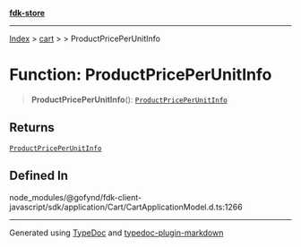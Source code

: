 [**fdk-store**](../../../README.md)
***

[Index](../../../API.md) > [cart](../../README.md) > [<internal>](../README.md) > ProductPricePerUnitInfo

# Function: ProductPricePerUnitInfo

> **ProductPricePerUnitInfo**(): [`ProductPricePerUnitInfo`](../type-aliases/type-alias.ProductPricePerUnitInfo.md)

## Returns

[`ProductPricePerUnitInfo`](../type-aliases/type-alias.ProductPricePerUnitInfo.md)

## Defined In

node\_modules/@gofynd/fdk-client-javascript/sdk/application/Cart/CartApplicationModel.d.ts:1266

***
Generated using [TypeDoc](https://typedoc.org/) and [typedoc-plugin-markdown](https://www.npmjs.com/package/typedoc-plugin-markdown)
